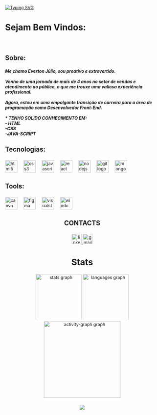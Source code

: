 [![Typing SVG](https://readme-typing-svg.herokuapp.com/?color=d8e945&size=35&center=true&vCenter=true&width=1000&lines=OLÁ,+Meu+Nome+É+Everton+Ramos;Sou+Desenvolvedor;+Be+Welcome!+:%29)](https://git.io/typing-svg) 

###

<h1 align="left">Sejam Bem Vindos:</h1>

###

<br clear="both">

<h2 align="left">Sobre:</h2>

###

<h5 align="left">Me chamo Everton Júlio, sou proativo e extrovertido.<br><br>Venho de uma jornada de mais de 4 anos no setor de vendas e atendimento ao público, o que me trouxe uma valiosa experiência profissional.<br><br>Agora, estou em uma empolgante transição de carreira para a área de programação como Desenvolvedor Front-End.<br><br>* TENHO SOLIDO CONHECIMENTO EM:<br>- HTML<br>-CSS<br>-JAVA-SCRIPT</h5>

###

<h2 align="left">Tecnologias:</h2>

###

<div align="left">
  <img src="https://skillicons.dev/icons?i=html" height="40" alt="html5 logo"  />
  <img width="12" />
  <img src="https://skillicons.dev/icons?i=css" height="40" alt="css3 logo"  />
  <img width="12" />
  <img src="https://skillicons.dev/icons?i=js" height="40" alt="javascript logo"  />
  <img width="12" />
  <img src="https://skillicons.dev/icons?i=react" height="40" alt="react logo"  />
  <img width="12" />
  <img src="https://skillicons.dev/icons?i=nodejs" height="40" alt="nodejs logo"  />
  <img width="12" />
  <img src="https://skillicons.dev/icons?i=git" height="40" alt="git logo"  />
  <img width="12" />
  <img src="https://skillicons.dev/icons?i=mongodb" height="40" alt="mongodb logo"  />
  <img width="12" />
</div>

###

<h2 align="left">Tools:</h2>

###

<div align="left">
  <img src="https://cdn.jsdelivr.net/gh/devicons/devicon/icons/canva/canva-original.svg" height="40" alt="canva logo"  />
  <img width="12" />
  <img src="https://cdn.jsdelivr.net/gh/devicons/devicon/icons/figma/figma-original.svg" height="40" alt="figma logo"  />
  <img width="12" />
  <img src="https://skillicons.dev/icons?i=visualstudio" height="40" alt="visualstudio logo"  />
  <img width="12" />
  <img src="https://cdn.jsdelivr.net/gh/devicons/devicon/icons/windows8/windows8-original.svg" height="40" alt="windows8 logo"  />
</div>

###

<h2 align="center">CONTACTS</h2>

###

<div align="center">
  <a href="https://www.linkedin.com/in/everton-j%C3%BAlio-alves/" target="_blank">
    <img src="https://img.shields.io/static/v1?message=LinkedIn&logo=linkedin&label=&color=0077B5&logoColor=white&labelColor=&style=for-the-badge" height="32" alt="linkedin logo"  />
  </a>
  <a href="mailton:evertonjulio421@gmail.com" target="_blank">
    <img src="https://img.shields.io/static/v1?message=Gmail&logo=gmail&label=&color=D14836&logoColor=white&labelColor=&style=for-the-badge" height="32" alt="gmail logo"  />
  </a>
</div>

###

<h1 align="center">Stats</h1>

###

<div align="center">
  <img src="https://github-readme-stats.vercel.app/api?username=EvertonRamosdev&hide_title=false&hide_rank=false&show_icons=true&include_all_commits=true&count_private=true&disable_animations=false&theme=gruvbox_light&locale=en&hide_border=false&order=1" height="150" alt="stats graph"  />
  <img src="https://github-readme-stats.vercel.app/api/top-langs?username=EvertonRamosdev&locale=en&hide_title=false&layout=compact&card_width=320&langs_count=5&theme=gruvbox_light&hide_border=false&order=2" height="150" alt="languages graph"  />
  <img src="https://github-readme-activity-graph.vercel.app/graph?username=EvertonRamosdev&radius=16&theme=gruvbox&area=true&order=5" height="250" alt="activity-graph graph"  />
</div>

###

<div align="center">
  <img src="https://profile-counter.glitch.me/EvertonRamosdev/count.svg?"  />
</div>

###

<div align="left">
</div>

###
